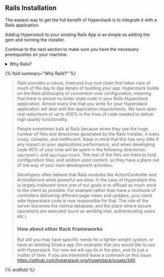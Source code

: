 ## Rails Installation

The easiest way to get the full benefit of Hyperstack is to integrate it with a Rails application.

Adding Hyperstack to your existing Rails App is as simple as adding the gem and running the installer.

Continue to the next section to make sure you have the necessary prerequisites on your machine.

<details>
<summary>Why Rails?</summary><blockquote class="blockQuote-7a0db092" data-key="a435ea02d5d640c78b69d333e0891d40">
<p class="blockParagraph-544a408c--blockParagraphQuoted-280e03a6" data-key="7e36607405794257b6f705a5f405176b"><span class="text-4505230f--TextH400-3033861f--textContentFamily-49a318e1"><span data-key="6898e228ab654c9ea8ee708813678acb"><span data-offset-key="6898e228ab654c9ea8ee708813678acb:0">Rails provides a robust, tried and true tool chain that takes care of much of the day to day details of building your app. Hyperstack builds on the Rails philosophy of convention over configuration, meaning that there is almost no boiler plate code in your Rails-Hyperstack application. Almost every line that you write for your Hyperstack application will deal with the application requirements. We have seen real reductions of up to 400% in the lines of code needed to deliver high quality functionality.</span></span></span></p><p class="blockParagraph-544a408c--blockParagraphQuoted-280e03a6" data-key="9750ee2895bd47d0a00b04fdaccd695b"><span class="text-4505230f--TextH400-3033861f--textContentFamily-49a318e1"><span data-key="f121bd21c43a48358aa92c88241e130b"><span data-offset-key="f121bd21c43a48358aa92c88241e130b:0">People sometimes balk at Rails because when they see the huge number of files and directories generated by the Rails installer, it looks crazy, complex, and ineffecient. Keep in mind that this has very little if any impact on your applications performance, and when developing code 90% of your time will be spent in the following directories: </span><span data-offset-key="f121bd21c43a48358aa92c88241e130b:1"><code spellcheck="false" class="code-0458e21e" data-slate-leaf="true">app/models</code></span><span data-offset-key="f121bd21c43a48358aa92c88241e130b:2"> and </span><span data-offset-key="f121bd21c43a48358aa92c88241e130b:3"><code spellcheck="false" class="code-0458e21e" data-slate-leaf="true">app/hyperstack</code></span><span data-offset-key="f121bd21c43a48358aa92c88241e130b:4">. The rest of the files are there to hold configuration files, and seldom used content, so they have a place out of the way of your main development activities.</span></span></span></p><p class="blockParagraph-544a408c--blockParagraphQuoted-280e03a6" data-key="449b3ec1d2524de3a81b19fb34c59b97"><span class="text-4505230f--TextH400-3033861f--textContentFamily-49a318e1"><span data-key="c61315faca2b4185a4cc9af22127937a"><span data-offset-key="c61315faca2b4185a4cc9af22127937a:0">Developers often believe that Rails modules like ActionController and ActiveRecord while powerful are slow. In the case of Hyperstack this is largely irrelevant since one of our goals is to offload as much work to the client as possible. For example rather than have a multitude of controllers delivering different page views and updates, your client side Hyperstack code is now responsible for that. The role of the server becomes the central database, and the place where secure operations are executed (such as sending mail, authenticating users etc.)</span></span></span></p><h1 id="how-about-other-rack-frameworks" class="blockHeading-442b4f12--blockHeading1WithMargin-b69d755e" data-key="8907e47ed3a640f4bb1158732d115e43"><div class="blockHeadingContent-756c9114"><span class="text-4505230f--HeadingH700-04e1a2a3--textContentFamily-49a318e1"><span data-key="f5da9790974945228e54d4ccda53e74a"><span data-offset-key="f5da9790974945228e54d4ccda53e74a:0">How about other Rack Frameworks</span></span></span><a href="#how-about-other-rack-frameworks" contenteditable="false" class="blockHeadingAnchor-34f75d78--blockHeadingAnchorHidden-d69b5eda"><span class="blockHeadingAnchorIcon-1c2bf3cb"><svg preserveAspectRatio="xMidYMid meet" height="1em" width="1em" fill="none" xmlns="http://www.w3.org/2000/svg" viewBox="0 0 24 24" stroke-width="2" stroke-linecap="round" stroke-linejoin="round" stroke="currentColor" class="icon-7f6730be--text-3f89f380"><g><path d="M10 13a5 5 0 0 0 7.54.54l3-3a5 5 0 0 0-7.07-7.07l-1.72 1.71"></path><path d="M14 11a5 5 0 0 0-7.54-.54l-3 3a5 5 0 0 0 7.07 7.07l1.71-1.71"></path></g></svg></span></a></div><div role="button" tabindex="0" contenteditable="false" class="reset-3c756112--blockHeadingUp-c32402b2" style="color: rgb(61, 66, 72);"><svg preserveAspectRatio="xMidYMid meet" height="1em" width="1em" fill="none" xmlns="http://www.w3.org/2000/svg" viewBox="0 0 24 24" stroke-width="2" stroke-linecap="round" stroke-linejoin="round" stroke="currentColor" class="icon-7f6730be--text-3f89f380"><g><line x1="12" y1="19" x2="12" y2="5"></line><polyline points="5 12 12 5 19 12"></polyline></g></svg></div></h1><p class="blockParagraph-544a408c--blockParagraphQuoted-280e03a6" data-key="d77c91ee1db14111bdce9f02822dfdc6"><span class="text-4505230f--TextH400-3033861f--textContentFamily-49a318e1"><span data-key="ffdfe4e348f344bda203da0daaa348c2"><span data-offset-key="ffdfe4e348f344bda203da0daaa348c2:0">But still you may have specific needs for a lighter weight system, or have an existing Sinatra app (for example) that you would like to use with Hyperstack. For now we will say its in the plan, and its just a matter of time. If you are interested leave a comment on this issue: </span></span><a class="link-a079aa82--primary-53a25e66--link-faf6c434" href="https://github.com/hyperstack-org/hyperstack/issues/340" target="_blank" rel="noopener noreferrer" data-key="c2e2224d1f1b407297e72ec0a79fc872" style="color: rgb(61, 66, 72);"><span data-key="74ec8d5f462d4e958d6790fee474eca1"><span data-offset-key="74ec8d5f462d4e958d6790fee474eca1:0">https://github.com/hyperstack-org/hyperstack/issues/340</span></span></a><span data-key="028a4d43265e4066a9fad68152392552"><span data-offset-key="028a4d43265e4066a9fad68152392552:0"><span data-slate-zero-width="z">&#8203;</span></span></span></span></p></blockquote>
</details>


{% fold summary="Why Rails?" %}

>Rails provides a robust, tried and true tool chain that takes care of much of the day to day details of building your app.  Hyperstack builds on the Rails philosophy of convention over configuration, meaning that there is almost no boiler plate code in your Rails-Hyperstack application.  Almost every line that you write for your Hyperstack application will deal with the application requirements.  We have seen real reductions of up to 400% in the lines of code needed to deliver high quality functionality.
>
>People sometimes balk at Rails because when they see the huge number of files and directories generated by the Rails installer, it looks crazy, complex, and ineffecient.  Keep in mind that this has very little if any impact on your applications performance, and when developing code 90% of your time will be spent in the following directories:  `app/models` and `app/hyperstack`.  The rest of the files are there to hold configuration files, and seldom used content, so they have a place out of the way of your main development activities.
>
>Developers often believe that Rails modules like ActionController and ActiveRecord while powerful are slow.
In the case of Hyperstack this is largely irrelevant since one of our goals is to offload as much work to the client as possible.   For example rather than have a multitude of controllers delivering different page views and updates, your client side Hyperstack code is now responsible for that.  The role of the server becomes the central database, and the place where secure operations are executed (such as sending mail, authenticating users etc.)
>
>### How about other Rack Frameworks
>
>But still you may have specific needs for a lighter weight system, or have an existing Sinatra app (for example) that you would like to use with Hyperstack.  For now we will say its in the plan, and its just a matter of time.  If you are interested leave a comment on this issue: https://github.com/hyperstack-org/hyperstack/issues/340

{% endfold %}
